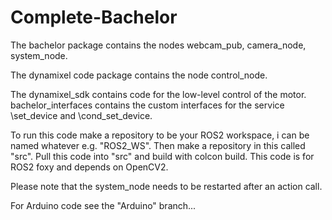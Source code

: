 # Complete-Bachelor
The bachelor package contains the nodes webcam_pub, camera_node, system_node.

The dynamixel code package contains the node control_node.

The dynamixel_sdk contains code for the low-level control of the motor. bachelor_interfaces contains the custom interfaces for the service \set_device and \cond_set_device.

To run this code make a repository to be your ROS2 workspace, i can be named whatever e.g. "ROS2_WS". Then make a repository in this called "src". Pull this code into "src" and build with colcon build.
This code is for ROS2 foxy and depends on OpenCV2.

Please note that the system_node needs to be restarted after an action call.

For Arduino code see the "Arduino" branch...
